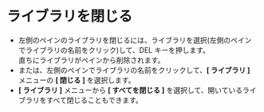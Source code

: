 # ライブラリを閉じる

* 左側のペインのライブラリを閉じるには、ライブラリを選択(左側のペインでライブラリの名前をクリック)して、DEL キーを押します。  
  直ちにライブラリがペインから削除されます。
* または、左側のペインでライブラリの名前をクリックして、**[ ライブラリ ]** メニューの **[ 閉じる ]** を選択します。
* **[ ライブラリ ]** メニューから **[ すべてを閉じる ]** を選択して、開いているライブラリをすべて閉じることもできます。
